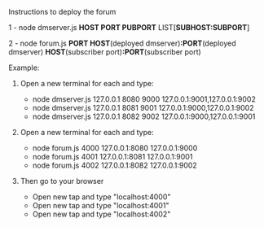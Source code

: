 Instructions to deploy the forum
 
 1 - node dmserver.js **HOST PORT PUBPORT** LIST[**SUBHOST:SUBPORT**]

 2 - node forum.js **PORT HOST**(deployed dmserver)**:PORT**(deployed dmserver) **HOST**(subscriber port)**:PORT**(subscriber port)

 
 Example:

  1. Open a new terminal for each and type:
     - node dmserver.js 127.0.0.1 8080 9000 127.0.0.1:9001,127.0.0.1:9002
     - node dmserver.js 127.0.0.1 8081 9001 127.0.0.1:9000,127.0.0.1:9002
     - node dmserver.js 127.0.0.1 8082 9002 127.0.0.1:9000,127.0.0.1:9001
     
  2. Open a new terminal for each and type: 
     - node forum.js 4000 127.0.0.1:8080 127.0.0.1:9000
     - node forum.js 4001 127.0.0.1:8081 127.0.0.1:9001
     - node forum.js 4002 127.0.0.1:8082 127.0.0.1:9002
  
  3. Then go to your browser 
     - Open new tap and type "localhost:4000"
     - Open new tap and type "localhost:4001"
     - Open new tap and type "localhost:4002"
